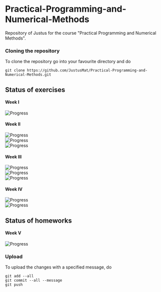# Practical-Programming-and-Numerical-Methods
Repository of Justus for the course "Practical Programming and Numerical Methods".
### Cloning the repository
To clone the repository go into your favourite directory and do 
```
git clone https://github.com/JustusMat/Practical-Programming-and-Numerical-Methods.git
```

## Status of exercises
#### Week I
![Progress](https://progress-bar.dev/100/?title=/hello) <br />
#### Week II
![Progress](https://progress-bar.dev/100/?title=/epsilon) <br />
![Progress](https://progress-bar.dev/100/?title=/math) <br />
![Progress](https://progress-bar.dev/100/?title=/vec) <br />
#### Week III
![Progress](https://progress-bar.dev/100/?title=/complex) <br />
![Progress](https://progress-bar.dev/100/?title=/generic_list) <br />
![Progress](https://progress-bar.dev/100/?title=/inputoutput) <br />
#### Week IV
![Progress](https://progress-bar.dev/100/?title=/multiprocessing) <br />
![Progress](https://progress-bar.dev/100/?title=/scientificplotting) <br />

## Status of homeworks
#### Week V
![Progress](https://progress-bar.dev/82/?title=/linear_equations) <br />


### Upload
To upload the changes with a specified message, do
```
git add --all
git commit --all --message
git push 
```
